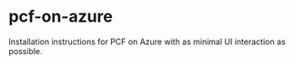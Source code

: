# pcf-on-azure
Installation instructions for PCF on Azure with as minimal UI interaction as possible.
